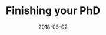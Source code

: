 ---
title: "Finishing your PhD"
collection: talks
type: "Invited talk"
permalink: /talks/2018-05-02-talk-1
venue: "MathSys Annual Retreat"
date: 2018-05-02
location: "Hawkshead, UK"
---
